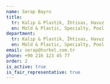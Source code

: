 ```yaml
---
name: Serap Bayru
title:
  tr: Kalıp & Plastik, İhtisas, Havuz
  en: Mold & Plastic, Specialty, Pool
department:
  tr: Kalıp & Plastik, İhtisas, Havuz
  en: Mold & Plastic, Specialty, Pool
email: serap@turkel.com.tr
phone: +90 216 123 45 77
order: 2
is_active: true
is_fair_representative: true
---
```

